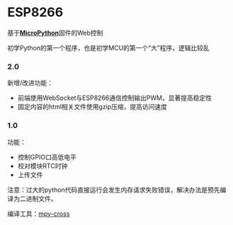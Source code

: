 # ESP8266
基于[**MicroPython**](http://www.micropython.org/)固件的Web控制

初学Python的第一个程序，也是初学MCU的第一个“大”程序，逻辑比较乱

### 2.0
新增/改进功能：
- 前端使用WebSocket与ESP8266通信控制输出PWM，显著提高稳定性
- 固定内容的html相关文件使用gzip压缩，提高访问速度

### 1.0
功能：
- 控制GPIO口高低电平
- 校对模块RTC时钟
- 上传文件

注意：过大的python代码直接运行会发生内存请求失败错误，解决办法是预先编译为二进制文件。

编译工具：[mpy-cross](https://github.com/micropython/micropython/tree/master/mpy-cross)
